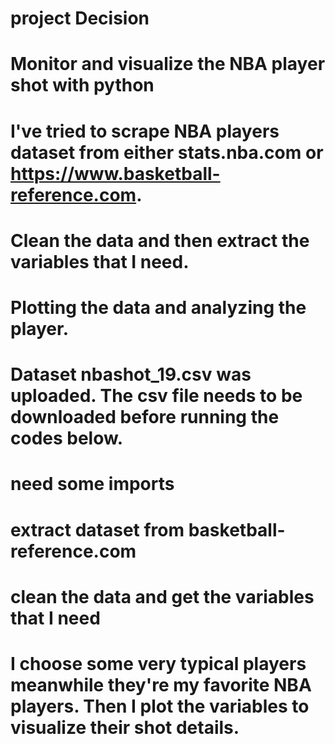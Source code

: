 # project Decision
# Monitor and visualize the NBA player shot with python
# I've tried to scrape NBA players dataset from either stats.nba.com or https://www.basketball-reference.com.
# Clean the data and then extract the variables that I need.
# Plotting the data and analyzing the player.

# Dataset nbashot_19.csv was uploaded. The csv file needs to be downloaded before running the codes below.

# need some imports

# extract dataset from basketball-reference.com
# clean the data and get the variables that I need
# I choose some very typical players meanwhile they're my favorite NBA players. Then I plot the variables to visualize their shot details.

